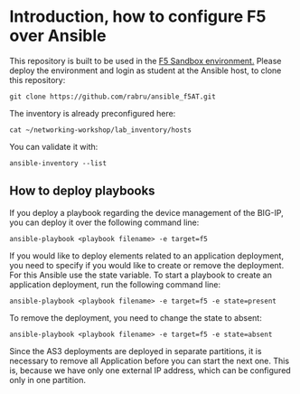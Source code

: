 # Introduction, how to configure F5 over Ansible

This repository is built to be used in the [F5 Sandbox environment.](https://clouddocs.f5.com/training/automation-sandbox/) Please deploy the environment and login as student at the Ansible host, to clone this repository:

```
git clone https://github.com/rabru/ansible_f5AT.git
```

The inventory is already preconfigured here:

```
cat ~/networking-workshop/lab_inventory/hosts
```

You can validate it with:

```
ansible-inventory --list
```

## How to deploy playbooks
If you deploy a playbook regarding the device management of the BIG-IP, you can deploy it over the following command line: 

```
ansible-playbook <playbook filename> -e target=f5
```
If you would like to deploy elements related to an application deployment, you need to specify if you would like to create or remove the deployment. For this Ansible use the state variable.
To start a playbook to create an application deployment, run the following command line:

```
ansible-playbook <playbook filename> -e target=f5 -e state=present
```

To remove the deployment, you need to change the state to absent:

```
ansible-playbook <playbook filename> -e target=f5 -e state=absent
```

Since the AS3 deployments are deployed in separate partitions, it is necessary to remove all Application before you can start the next one. This is, because we have only one external IP address, which can be configured only in one partition.


